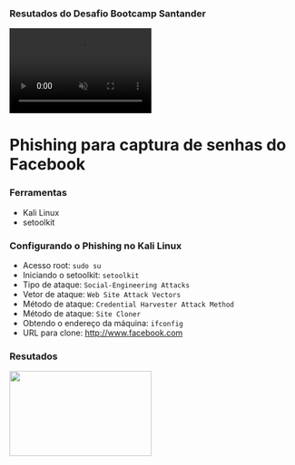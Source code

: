 ### Resutados do Desafio Bootcamp Santander ###

<p>
  <video 
    align="left" 
    width="250" 
    height="150" 
    autoplay 
    muted 
    controls>
    <source src="https://raw.githubusercontent.com/Gnunes03/Santander_Bootcamp_Ciberseguranca2/main/Atividades/arquivos/DesafioPhishing.mp4" type="video/mp4">
 </video>
</p>


# Phishing para captura de senhas do Facebook

### Ferramentas

- Kali Linux
- setoolkit

### Configurando o Phishing no Kali Linux

- Acesso root: ``` sudo su ```
- Iniciando o setoolkit: ``` setoolkit ```
- Tipo de ataque: ``` Social-Engineering Attacks ```
- Vetor de ataque: ``` Web Site Attack Vectors ```
- Método de ataque: ```Credential Harvester Attack Method ```
- Método de ataque: ``` Site Cloner ```
- Obtendo o endereço da máquina: ``` ifconfig ```
- URL para clone: http://www.facebook.com

### Resutados
<p>
<img 
    align="left" 
    width="250px" 
    height="150px"
    src="https://github.com/cassiano-dio/cibersecurity-desafio-phishing/blob/master/passwd.png" 
/>
</p>

